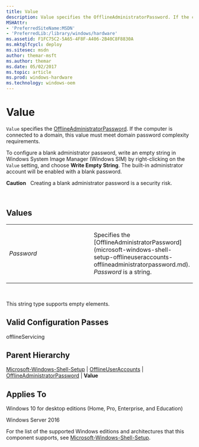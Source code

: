 ```yaml
---
title: Value
description: Value specifies the OfflineAdministratorPassword. If the computer is connected to a domain, this value must meet domain password complexity requirements.
MSHAttr:
- 'PreferredSiteName:MSDN'
- 'PreferredLib:/library/windows/hardware'
ms.assetid: F1FC75C2-5A65-4F8F-A406-2B40C8F8830A
ms.mktglfcycl: deploy
ms.sitesec: msdn
author: themar-msft
ms.author: themar
ms.date: 05/02/2017
ms.topic: article
ms.prod: windows-hardware
ms.technology: windows-oem
---
```


# Value


`Value` specifies the [OfflineAdministratorPassword](microsoft-windows-shell-setup-offlineuseraccounts-offlineadministratorpassword.md). If the computer is connected to a domain, this value must meet domain password complexity requirements.

To configure a blank administrator password, write an empty string in Windows System Image Manager (Windows SIM) by right-clicking on the `Value` setting, and choose **Write Empty String**. The built-in administrator account will be enabled with a blank password.

**Caution**  
Creating a blank administrator password is a security risk.

 

## Values


<table>
<colgroup>
<col width="50%" />
<col width="50%" />
</colgroup>
<tbody>
<tr class="odd">
<td><p><em>Password</em></p></td>
<td><p>Specifies the [OfflineAdministratorPassword](microsoft-windows-shell-setup-offlineuseraccounts-offlineadministratorpassword.md). <em>Password</em> is a string.</p></td>
</tr>
</tbody>
</table>

 

This string type supports empty elements.

## Valid Configuration Passes


offlineServicing

## Parent Hierarchy


[Microsoft-Windows-Shell-Setup](microsoft-windows-shell-setup.md) | [OfflineUserAccounts](microsoft-windows-shell-setup-offlineuseraccounts.md) | [OfflineAdministratorPassword](microsoft-windows-shell-setup-offlineuseraccounts-offlineadministratorpassword.md) | **Value**

## Applies To


Windows 10 for desktop editions (Home, Pro, Enterprise, and Education)

Windows Server 2016

For the list of the supported Windows editions and architectures that this component supports, see [Microsoft-Windows-Shell-Setup](microsoft-windows-shell-setup.md).

 

 






